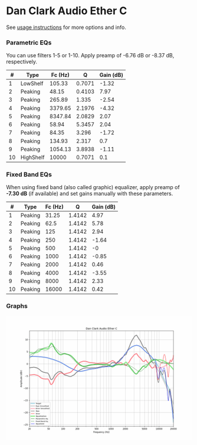 # Dan Clark Audio Ether C
See [usage instructions](https://github.com/jaakkopasanen/AutoEq#usage) for more options and info.

### Parametric EQs
You can use filters 1-5 or 1-10. Apply preamp of -6.76 dB or -8.37 dB, respectively.

|   # | Type      |   Fc (Hz) |      Q |   Gain (dB) |
|-----|-----------|-----------|--------|-------------|
|   1 | LowShelf  |    105.33 | 0.7071 |       -1.32 |
|   2 | Peaking   |     48.15 | 0.4103 |        7.97 |
|   3 | Peaking   |    265.89 | 1.335  |       -2.54 |
|   4 | Peaking   |   3379.65 | 2.1976 |       -4.32 |
|   5 | Peaking   |   8347.84 | 2.0829 |        2.07 |
|   6 | Peaking   |     58.94 | 5.3457 |        2.04 |
|   7 | Peaking   |     84.35 | 3.296  |       -1.72 |
|   8 | Peaking   |    134.93 | 2.317  |        0.7  |
|   9 | Peaking   |   1054.13 | 3.8938 |       -1.11 |
|  10 | HighShelf |  10000    | 0.7071 |        0.1  |

### Fixed Band EQs
When using fixed band (also called graphic) equalizer, apply preamp of **-7.30 dB** (if available) and set gains manually with these parameters.

|   # | Type    |   Fc (Hz) |      Q |   Gain (dB) |
|-----|---------|-----------|--------|-------------|
|   1 | Peaking |     31.25 | 1.4142 |        4.97 |
|   2 | Peaking |     62.5  | 1.4142 |        5.78 |
|   3 | Peaking |    125    | 1.4142 |        2.94 |
|   4 | Peaking |    250    | 1.4142 |       -1.64 |
|   5 | Peaking |    500    | 1.4142 |       -0    |
|   6 | Peaking |   1000    | 1.4142 |       -0.85 |
|   7 | Peaking |   2000    | 1.4142 |        0.46 |
|   8 | Peaking |   4000    | 1.4142 |       -3.55 |
|   9 | Peaking |   8000    | 1.4142 |        2.33 |
|  10 | Peaking |  16000    | 1.4142 |        0.42 |

### Graphs
![](./Dan%20Clark%20Audio%20Ether%20C.png)
